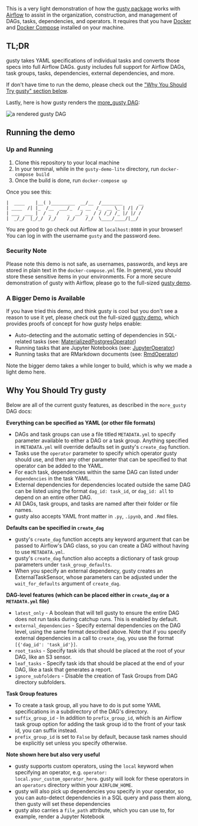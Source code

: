 This is a very light demonstration of how the [gusty package](https://pypi.org/project/gusty/) works with [Airflow](https://airflow.apache.org/) to assist in the organization, construction, and management of DAGs, tasks, dependencies, and operators. It requires that you have [Docker](https://docs.docker.com/get-docker/) and [Docker Compose](https://docs.docker.com/compose/install/) installed on your machine.

## TL;DR

gusty takes YAML specifications of individual tasks and converts those specs into full Airflow DAGs. gusty includes full support for Airflow DAGs, task groups, tasks, dependencies, external dependencies, and more.

If don't have time to run the demo, please check out the ["Why You Should Try gusty" section below](#why-you-should-try-gusty).

Lastly, here is how gusty renders the [more_gusty DAG](https://github.com/pipeline-tools/gusty-demo-lite/tree/main/airflow/dags/more_gusty):

![a rendered gusty DAG](images/more-gusty-DAG-2.png)

## Running the demo

### Up and Running

1. Clone this repository to your local machine
2. In your terminal, while in the `gusty-demo-lite` directory, run `docker-compose build`
3. Once the build is done, run `docker-compose up`

Once you see this:

```
|  ____    |__( )_________  __/__  /________      __
| ____  /| |_  /__  ___/_  /_ __  /_  __ \_ | /| / /
| ___  ___ |  / _  /   _  __/ _  / / /_/ /_ |/ |/ /
|  _/_/  |_/_/  /_/    /_/    /_/  \____/____/|__/

```

You are good to go check out Airflow at `localhost:8080` in your browser! You can log in with the username `gusty` and the password `demo`.

### Security Note

Please note this demo is not safe, as usernames, passwords, and keys are stored in plain text in the `docker-compose.yml` file. In general, you should store these sensitive items in your environments. For a more secure demonstration of gusty with Airflow, please go to the full-sized [gusty demo](https://github.com/pipeline-tools/gusty-demo).

### A Bigger Demo is Available

If you have tried this demo, and think gusty is cool but you don't see a reason to use it yet, please check out the full-sized [gusty demo](https://github.com/pipeline-tools/gusty-demo), which provides proofs of concept for how gusty helps enable:

  - Auto-detecting and the automatic setting of dependencies in SQL-related tasks (see: [MaterializedPostgresOperator](https://github.com/pipeline-tools/gusty-demo/blob/master/airflow/operators/materialized_postgres_operator.py))
  - Running tasks that are Jupyter Notebooks (see: [JupyterOperator](https://github.com/pipeline-tools/gusty-demo/blob/master/airflow/operators/jupyter_operator.py))
  - Running tasks that are RMarkdown documents (see: [RmdOperator](https://github.com/pipeline-tools/gusty-demo/blob/master/airflow/operators/rmd_operator.py))

Note the bigger demo takes a while longer to build, which is why we made a light demo here.

## Why You Should Try gusty

Below are all of the current gusty features, as described in the `more_gusty` DAG docs:

**Everything can be specified as YAML (or other file formats)**


  - DAGs and task groups can use a file titled `METADATA.yml` to specify parameter available to either a DAG or a task group. Anything specified in `METADATA.yml` will override defaults set in gusty's `create_dag` function.
  - Tasks use the `operator` parameter to specify which operator gusty should use, and then any other parameter that can be specified to that operator can be added to the YAML.
  - For each task, dependencies within the same DAG can listed under `dependencies` in the task YAML.
  - External dependencies for dependencies located outside the same DAG can be listed using the format `dag_id: task_id`, or `dag_id: all` to depend on an entire other DAG.
  - All DAGs, task groups, and tasks are named after their folder or file names.
  - gusty also accepts YAML front matter in `.py`, `.ipynb`, and `.Rmd` files.


**Defaults can be specified in `create_dag`**


  - gusty's `create_dag` function accepts any keyword argument that can be passed to Airflow's DAG class, so you can create a DAG without having to use `METADATA.yml`.
  - gusty's `create_dag` function also accepts a dictionary of task group parameters under `task_group_defaults`.
  - When you specify an external dependency, gusty creates an ExternalTaskSensor, whose parameters can be adjusted under the `wait_for_defaults` argument of `create_dag`.


**DAG-level features (which can be placed either in `create_dag` or a `METADATA.yml` file)**

  - `latest_only` - A boolean that will tell gusty to ensure the entire DAG does not run tasks during catchup runs. This is enabled by default.
  - `external_dependencies` - Specify external dependencies on the DAG level, using the same format described above. Note that if you specify external dependencies in a call to `create_dag`, you use the format `[{'dag_id': 'task_id'}]`.
  - `root_tasks` - Specify task ids that should be placed at the root of your DAG, like an S3 sensor.
  - `leaf_tasks` - Specify task ids that should be placed at the end of your DAG, like a task that generates a report.
  - `ignore_subfolders` - Disable the creation of Task Groups from DAG directory subfolders.


**Task Group features**

  - To create a task group, all you have to do is put some YAML specifications in a subdirectory of the DAG's directory.
  - `suffix_group_id` - In addition to `prefix_group_id`, which is an Airflow task group option for adding the task group id to the front of your task id, you can suffix instead.
  - `prefix_group_id` is set to `False` by default, because task names should be explicitly set unless you specify otherwise.


**Note shown here but also very useful**

  - gusty supports custom operators, using the `local` keyword when specifying an operator, e.g. `operator: local.your_custom_operator_here`. gusty will look for these operators in an `operators` directory within your `AIRFLOW_HOME`.
  - gusty will also pick up dependencies you specify in your operator, so you can auto-detect dependencies in a SQL query and pass them along, then gusty will set these dependencies
  - gusty also carries a `file_path` attribute, which you can use to, for example, render a Jupyter Notebook
